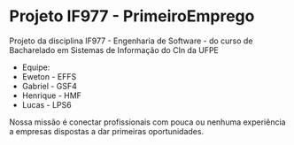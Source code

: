 # Projeto IF977 - PrimeiroEmprego
<p> 
Projeto da disciplina IF977 - Engenharia de Software - do curso de Bacharelado em Sistemas de Informação do CIn da UFPE
</p>  

<ul>
  <li>Equipe:</li>
  <li>Eweton - EFFS</li>
  <li>Gabriel - GSF4</li>
  <li>Henrique - HMF</li>
  <li>Lucas - LPS6</li>
</ul>
  
<p> 
Nossa missão é conectar profissionais com pouca ou nenhuma experiência a empresas dispostas a dar primeiras oportunidades.
</p>  


